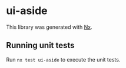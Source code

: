 # ui-aside

This library was generated with [Nx](https://nx.dev).

## Running unit tests

Run `nx test ui-aside` to execute the unit tests.
